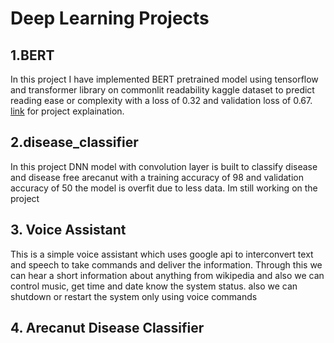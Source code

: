# Deep Learning Projects
## 1.BERT
In this project I have implemented BERT pretrained model using tensorflow and transformer library on commonlit readability kaggle dataset to predict
reading ease or complexity with a loss of 0.32 and validation loss of 0.67. [link](https://youtu.be/UirtGMGKXjA) for project explaination.

## 2.disease_classifier
In this project DNN model with convolution layer is built to classify disease and disease free arecanut with a training accuracy of 98 and validation accuracy of 50 the model is overfit due to less data. Im still working on the project

## 3. Voice Assistant 
This is a simple voice assistant which uses google api to interconvert text and speech to take commands and deliver the information. Through this we can hear a short information about anything from wikipedia and also we can control music, get time and date know the system status. also we can shutdown or restart the system only using voice commands

## 4. Arecanut Disease Classifier
